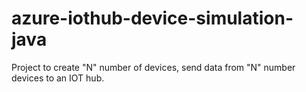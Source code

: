 # azure-iothub-device-simulation-java
Project to create "N" number of devices, send data from "N" number devices to an IOT hub.
